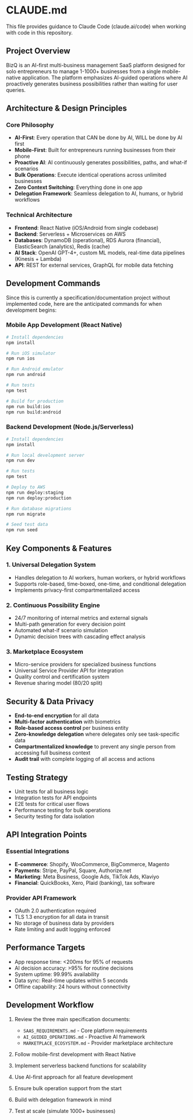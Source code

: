 # CLAUDE.md

This file provides guidance to Claude Code (claude.ai/code) when working with code in this repository.

## Project Overview

BizQ is an AI-first multi-business management SaaS platform designed for solo entrepreneurs to manage 1-1000+ businesses from a single mobile-native application. The platform emphasizes AI-guided operations where AI proactively generates business possibilities rather than waiting for user queries.

## Architecture & Design Principles

### Core Philosophy
- **AI-First**: Every operation that CAN be done by AI, WILL be done by AI first
- **Mobile-First**: Built for entrepreneurs running businesses from their phone
- **Proactive AI**: AI continuously generates possibilities, paths, and what-if scenarios
- **Bulk Operations**: Execute identical operations across unlimited businesses
- **Zero Context Switching**: Everything done in one app
- **Delegation Framework**: Seamless delegation to AI, humans, or hybrid workflows

### Technical Architecture
- **Frontend**: React Native (iOS/Android from single codebase)
- **Backend**: Serverless + Microservices on AWS
- **Databases**: DynamoDB (operational), RDS Aurora (financial), ElasticSearch (analytics), Redis (cache)
- **AI Stack**: OpenAI GPT-4+, custom ML models, real-time data pipelines (Kinesis + Lambda)
- **API**: REST for external services, GraphQL for mobile data fetching

## Development Commands

Since this is currently a specification/documentation project without implemented code, here are the anticipated commands for when development begins:

### Mobile App Development (React Native)
```bash
# Install dependencies
npm install

# Run iOS simulator
npm run ios

# Run Android emulator  
npm run android

# Run tests
npm test

# Build for production
npm run build:ios
npm run build:android
```

### Backend Development (Node.js/Serverless)
```bash
# Install dependencies
npm install

# Run local development server
npm run dev

# Run tests
npm test

# Deploy to AWS
npm run deploy:staging
npm run deploy:production

# Run database migrations
npm run migrate

# Seed test data
npm run seed
```

## Key Components & Features

### 1. Universal Delegation System
- Handles delegation to AI workers, human workers, or hybrid workflows
- Supports role-based, time-boxed, one-time, and conditional delegation
- Implements privacy-first compartmentalized access

### 2. Continuous Possibility Engine  
- 24/7 monitoring of internal metrics and external signals
- Multi-path generation for every decision point
- Automated what-if scenario simulation
- Dynamic decision trees with cascading effect analysis

### 3. Marketplace Ecosystem
- Micro-service providers for specialized business functions
- Universal Service Provider API for integration
- Quality control and certification system
- Revenue sharing model (80/20 split)

## Security & Data Privacy

- **End-to-end encryption** for all data
- **Multi-factor authentication** with biometrics
- **Role-based access control** per business entity
- **Zero-knowledge delegation** where delegates only see task-specific data
- **Compartmentalized knowledge** to prevent any single person from accessing full business context
- **Audit trail** with complete logging of all access and actions

## Testing Strategy

- Unit tests for all business logic
- Integration tests for API endpoints
- E2E tests for critical user flows
- Performance testing for bulk operations
- Security testing for data isolation

## API Integration Points

### Essential Integrations
- **E-commerce**: Shopify, WooCommerce, BigCommerce, Magento
- **Payments**: Stripe, PayPal, Square, Authorize.net
- **Marketing**: Meta Business, Google Ads, TikTok Ads, Klaviyo
- **Financial**: QuickBooks, Xero, Plaid (banking), tax software

### Provider API Framework
- OAuth 2.0 authentication required
- TLS 1.3 encryption for all data in transit
- No storage of business data by providers
- Rate limiting and audit logging enforced

## Performance Targets

- App response time: <200ms for 95% of requests
- AI decision accuracy: >95% for routine decisions  
- System uptime: 99.99% availability
- Data sync: Real-time updates within 5 seconds
- Offline capability: 24 hours without connectivity

## Development Workflow

1. Review the three main specification documents:
   - `SAAS_REQUIREMENTS.md` - Core platform requirements
   - `AI_GUIDED_OPERATIONS.md` - Proactive AI framework
   - `MARKETPLACE_ECOSYSTEM.md` - Provider marketplace architecture

2. Follow mobile-first development with React Native

3. Implement serverless backend functions for scalability

4. Use AI-first approach for all feature development

5. Ensure bulk operation support from the start

6. Build with delegation framework in mind

7. Test at scale (simulate 1000+ businesses)